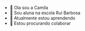 - 👋 Ola sou a Camila
- 👀 Sou aluna na escola Rui Barbosa
- 🌱 Atualmente estou aprendendo 
- 💞️ Estou procurando colaborar

<!---
camiaaraujo/camiaaraujo is a ✨ special ✨ repository because its `README.md` (this file) appears on your GitHub profile.
You can click the Preview link to take a look at your changes.
--->
